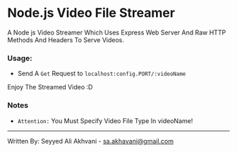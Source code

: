 # Node.js Video File Streamer
A Node js Video Streamer Which Uses Express Web Server And Raw HTTP Methods And Headers To Serve Videos.

### Usage:
- Send A `Get` Request to 
`localhost:config.PORT/:videoName`

Enjoy The Streamed Video :D


### Notes
- `Attention:` You Must Specify Video File Type In videoName!



---
Written By: Seyyed Ali Akhvani - sa.akhavani@gmail.com